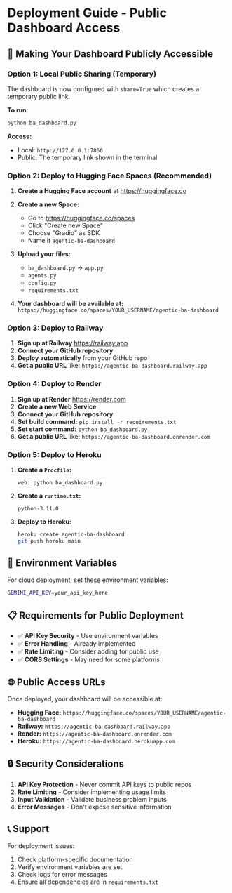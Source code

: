 # Deployment Guide - Public Dashboard Access

## 🚀 **Making Your Dashboard Publicly Accessible**

### **Option 1: Local Public Sharing (Temporary)**
The dashboard is now configured with `share=True` which creates a temporary public link.

**To run:**
```bash
python ba_dashboard.py
```

**Access:**
- Local: `http://127.0.0.1:7860`
- Public: The temporary link shown in the terminal

### **Option 2: Deploy to Hugging Face Spaces (Recommended)**

1. **Create a Hugging Face account** at https://huggingface.co
2. **Create a new Space:**
   - Go to https://huggingface.co/spaces
   - Click "Create new Space"
   - Choose "Gradio" as SDK
   - Name it `agentic-ba-dashboard`

3. **Upload your files:**
   - `ba_dashboard.py` → `app.py`
   - `agents.py`
   - `config.py`
   - `requirements.txt`

4. **Your dashboard will be available at:**
   `https://huggingface.co/spaces/YOUR_USERNAME/agentic-ba-dashboard`

### **Option 3: Deploy to Railway**

1. **Sign up at Railway** https://railway.app
2. **Connect your GitHub repository**
3. **Deploy automatically** from your GitHub repo
4. **Get a public URL** like: `https://agentic-ba-dashboard.railway.app`

### **Option 4: Deploy to Render**

1. **Sign up at Render** https://render.com
2. **Create a new Web Service**
3. **Connect your GitHub repository**
4. **Set build command:** `pip install -r requirements.txt`
5. **Set start command:** `python ba_dashboard.py`
6. **Get a public URL** like: `https://agentic-ba-dashboard.onrender.com`

### **Option 5: Deploy to Heroku**

1. **Create a `Procfile`:**
   ```
   web: python ba_dashboard.py
   ```

2. **Create a `runtime.txt`:**
   ```
   python-3.11.0
   ```

3. **Deploy to Heroku:**
   ```bash
   heroku create agentic-ba-dashboard
   git push heroku main
   ```

## 🔧 **Environment Variables**

For cloud deployment, set these environment variables:

```bash
GEMINI_API_KEY=your_api_key_here
```

## 📋 **Requirements for Public Deployment**

- ✅ **API Key Security** - Use environment variables
- ✅ **Error Handling** - Already implemented
- ✅ **Rate Limiting** - Consider adding for public use
- ✅ **CORS Settings** - May need for some platforms

## 🌐 **Public Access URLs**

Once deployed, your dashboard will be accessible at:
- **Hugging Face:** `https://huggingface.co/spaces/YOUR_USERNAME/agentic-ba-dashboard`
- **Railway:** `https://agentic-ba-dashboard.railway.app`
- **Render:** `https://agentic-ba-dashboard.onrender.com`
- **Heroku:** `https://agentic-ba-dashboard.herokuapp.com`

## 🔒 **Security Considerations**

1. **API Key Protection** - Never commit API keys to public repos
2. **Rate Limiting** - Consider implementing usage limits
3. **Input Validation** - Validate business problem inputs
4. **Error Messages** - Don't expose sensitive information

## 📞 **Support**

For deployment issues:
1. Check platform-specific documentation
2. Verify environment variables are set
3. Check logs for error messages
4. Ensure all dependencies are in `requirements.txt` 